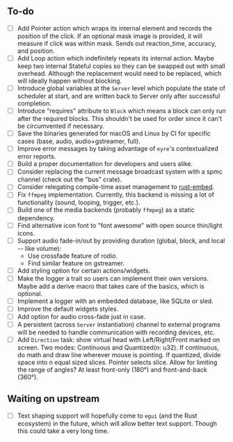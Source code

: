 ## To-do

- [ ] Add Pointer action which wraps its internal element and records the position of the click. If an optional mask image is provided, it will measure if click was within mask. Sends out reaction_time, accuracy, and position.
- [ ] Add Loop action which indefinitely repeats its internal action. Maybe keep two internal Stateful copies so they can be swapped out with small overhead. Although the replacement would need to be replaced, which will ideally happen without blocking.
- [ ] Introduce global variables at the `Server` level which populate the state of scheduler at start, and are written back to Server only after successful completion.
- [ ] Introduce "requires" attribute to `Block` which means a block can only run after the required blocks. This shouldn't be used for order since it can't be circumvented if necessary.
- [ ] Save the binaries generated for macOS and Linux by CI for specific cases (base, audio, audio+gstreamer, full).
- [ ] Improve error messages by taking advantage of `eyre`'s contextualized error reports.
- [ ] Build a proper documentation for developers and users alike.
- [ ] Consider replacing the current message broadcast system with a spmc channel (check out the "bus" crate).
- [ ] Consider relegating compile-time asset management to [rust-embed](https://github.com/pyrossh/rust-embed).
- [ ] Fix `ffmpeg` implementation. Currently, this backend is missing a lot of functionality (sound, looping, trigger, etc.).
- [ ] Build one of the media backends (probably `ffmpeg`) as a static dependency.
- [ ] Find alternative icon font to "font awesome" with open source thin/light icons. 
- [ ] Support audio fade-in/out by providing duration (global, block, and local -- like volume):
    - Use crossfade feature of rodio.
    - Find similar feature on gstreamer.
- [ ] Add styling option for certain actions/widgets.
- [ ] Make the logger a trait so users can implement their own versions. Maybe add a derive macro that takes care of the basics, which is optional.
- [ ] Implement a logger with an embedded database, like SQLite or sled.
- [ ] Improve the default widgets styles.
- [ ] Add option for audio cross-fade just in case.
- [ ] A persistent (across `Server` instantiation) channel to external programs will be needed to handle communication with recording devices, etc.
- [ ] Add `Direction` task: show virtual head with Left/Right/Front marked on screen. Two modes: Continuous and Quantized(n: u32). If continuous, do math and draw line wherever mouse is pointing. If quantized, divide space into n equal sized slices. Pointer selects slice. Allow for limiting the range of angles? At least front-only (180°) and front-and-back (360°).

## Waiting on upstream

- [ ] Text shaping support will hopefully come to `egui` (and the Rust ecosystem) in the future, which will allow better text support. Though this could take a very long time.
